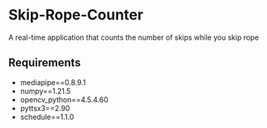 # Skip-Rope-Counter

A real-time application that counts the number of skips while you skip rope

## Requirements

- mediapipe==0.8.9.1
- numpy==1.21.5
- opencv_python==4.5.4.60
- pyttsx3==2.90
- schedule==1.1.0

